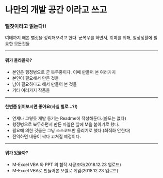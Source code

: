 # 나만의 개발 공간 이라고 쓰고
### 뻘짓이라고 읽는다!!

여태까지 해본 뻘짓을 정리해보려고 한다.
군복무를 하면서, 취미를 위해, 일상생활에 필요한 모든것들

---

#### 뭐가 올라올까?
* 본인은 행정병으로 군 복무중이다. 이때 만들어 본 여러가지
* 본인이 필요해서 만든 것들
* 남이 필요하다고 해서 만들어 본 것들
* 기타 여러가지 작품들
---

#### 한번쯤 읽어보시면 좋아요(사실 별로...?!)
* 언제나 그렇듯 개발 동기는 Readme에 작성해둔다.(쓸모는 없다)
* 행정병으로 복무하면서 만든 파일은 앞에 M을 붙이기로 했다.
* 필요에 의한 것들은 그냥 소스코드만 올리기로 했다.(최적화 안한다)
* 전역하면 내용이 싹다 고쳐질 예정이다.
---

#### 뭐가 있을까?
* M-Excel VBA 와 PPT 의 합작 시공조아(2018.12.23 업로드)
* M-Excel VBA로 만들어본 오셸로 게임(2018.12.23 업로드)
